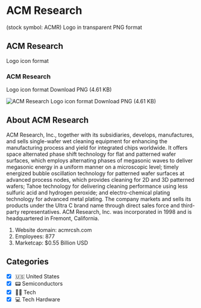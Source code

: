 # ACM Research
 (stock symbol: ACMR) Logo in transparent PNG format

## ACM Research
 Logo icon format

### ACM Research
 Logo icon format Download PNG (4.61 KB)

![ACM Research
 Logo icon format Download PNG (4.61 KB)](/img/orig/ACMR-1d30bcbe.png)

## About ACM Research


ACM Research, Inc., together with its subsidiaries, develops, manufactures, and sells single-wafer wet cleaning equipment for enhancing the manufacturing process and yield for integrated chips worldwide. It offers space alternated phase shift technology for flat and patterned wafer surfaces, which employs alternating phases of megasonic waves to deliver megasonic energy in a uniform manner on a microscopic level; timely energized bubble oscillation technology for patterned wafer surfaces at advanced process nodes, which provides cleaning for 2D and 3D patterned wafers; Tahoe technology for delivering cleaning performance using less sulfuric acid and hydrogen peroxide; and electro-chemical plating technology for advanced metal plating. The company markets and sells its products under the Ultra C brand name through direct sales force and third-party representatives. ACM Research, Inc. was incorporated in 1998 and is headquartered in Fremont, California.

1. Website domain: acmrcsh.com
2. Employees: 877
3. Marketcap: $0.55 Billion USD


## Categories
- [x] 🇺🇸 United States
- [x] 📟 Semiconductors
- [x] 👩‍💻 Tech
- [x] 💻 Tech Hardware
